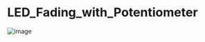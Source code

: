# LED_Fading_with_Potentiometer

![image](https://user-images.githubusercontent.com/86805669/196785525-08a446b4-ad4f-4d87-800c-56580634ee30.png)
